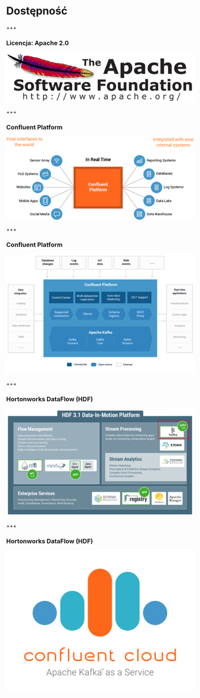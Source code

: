 
# Dostępność


+++
### Licencja: Apache 2.0
![](img/distribution/2000px-Apache_Software_Foundation_Logo.svg.png)



+++
### Confluent Platform
![](img/distribution/confluent-platform-overview.png)



+++
### Confluent Platform
![](img/distribution/confluentPlatform3.1.png)



+++
### Hortonworks DataFlow (HDF)
![](img/distribution/hdf-3-1-platform-kafka.png)



+++
### Hortonworks DataFlow (HDF)
![](img/distribution/confluent_cloud_apache.png)